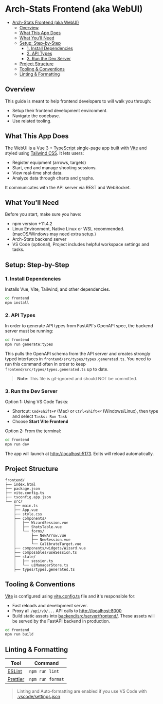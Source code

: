 # Arch-Stats Frontend (aka WebUI)

- [Arch-Stats Frontend (aka WebUI)](#arch-stats-frontend-aka-webui)
  - [Overview](#overview)
  - [What This App Does](#what-this-app-does)
  - [What You'll Need](#what-youll-need)
  - [Setup: Step-by-Step](#setup-step-by-step)
    - [1. Install Dependencies](#1-install-dependencies)
    - [2. API Types](#2-api-types)
    - [3. Run the Dev Server](#3-run-the-dev-server)
  - [Project Structure](#project-structure)
  - [Tooling \& Conventions](#tooling--conventions)
  - [Linting \& Formatting](#linting--formatting)

## Overview

This guide is meant to help frontend developers to will walk you through:

- Setup their frontend development environment.
- Navigate the codebase.
- Use related tooling.

## What This App Does

The WebUI is a [Vue 3](https://vuejs.org/guide/introduction) + [TypeScript](https://www.typescriptlang.org/docs/) single-page app built with [Vite](https://vite.dev/guide/) and styled using [Tailwind CSS](https://tailwindcss.com/docs/installation/using-vite). It lets users:

- Register equipment (arrows, targets)
- Start, end and manage shooting sessions.
- View real-time shot data.
- Analyze data through charts and graphs.

It communicates with the API server via REST and WebSocket.

## What You'll Need

Before you start, make sure you have:

- npm version +11.4.2
- Linux Environment, Native Linux or WSL recommended. (macOS/Windows may need extra setup.)
- Arch-Stats backend server
- VS Code (optional), Project includes helpful workspace settings and tasks.

## Setup: Step-by-Step

### 1. Install Dependencies

Installs Vue, Vite, Tailwind, and other dependencies.

```bash
cd frontend
npm install
```

### 2. API Types

In order to generate API types from FastAPI's OpenAPI spec, the backend server must be running:

```bash
cd frontend
npm run generate:types
```

This pulls the OpenAPI schema from the API server and creates strongly typed interfaces in `frontend/src/types/types.generated.ts`. You need to run this command often in order to keep `frontend/src/types/types.generated.ts` up to date.

> **Note:** This file is git-ignored and should NOT be committed.

### 3. Run the Dev Server

Option 1: Using VS Code Tasks:

- Shortcut: `Cmd+Shift+P` (Mac) or `Ctrl+Shift+P` (Windows/Linux), then type and select `Tasks: Run Task`
- Choose **Start Vite Frontend**

Option 2: From the terminal:

```bash
cd frontend
npm run dev
```

The app will launch at <http://localhost:5173>. Edits will reload automatically.

## Project Structure

```text
frontend/
├── index.html
├── package.json
├── vite.config.ts
├── tsconfig.app.json
└── src/
    ├── main.ts
    ├── App.vue
    ├── style.css
    ├── components/
    │   ├── WizardSession.vue
    │   ├── ShotsTable.vue
    │   └── forms/
    │       ├── NewArrow.vue
    │       ├── NewSession.vue
    │       └── CalibrateTarget.vue
    ├── components/widgets/Wizard.vue
    ├── composables/useSession.ts
    ├── state/
    │   ├── session.ts
    │   └── uiManagerStore.ts
    ├── types/types.generated.ts
```

## Tooling & Conventions

[Vite](https://vite.dev/guide/) is configured using [vite.config.ts](./vite.config.ts) file and it's responsible for:

- Fast reloads and development server.
- Proxy all `/api/v0/...` API calls to <http://localhost:8000>
- Build static assets into [backend/src/server/frontend/](../backend/src/server/frontend/). These assets will be served by the FastAPI backend in production.

```bash
cd frontend
npm run build
```

## Linting & Formatting

| Tool                                      | Command          |
| ----------------------------------------- | ---------------- |
| [ESLint](https://eslint.org/docs/latest/) | `npm run lint`   |
| [Prettier](https://prettier.io/docs/)     | `npm run format` |

> Linting and Auto-formatting are enabled if you use VS Code with [.vscode/settings.json](../.vscode/settings.json)
